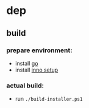 # dep

## build

### prepare environment:

- install [go](https://go.dev/doc/install)
- install [inno setup](https://jrsoftware.org/isdl.php)

### actual build:

- run `./build-installer.ps1`
